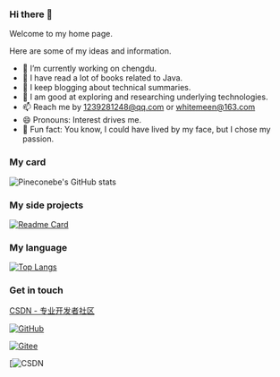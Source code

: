 ### Hi there 👋

Welcome to my home page.

Here are some of my ideas and information.

- 🍓 I’m currently working on chengdu.
- 🌱 I have read a lot of books related to Java. 
- 🥭 I keep blogging about technical summaries.
- 🥝 I am good at exploring and researching underlying technologies.
- 📫 Reach me by 1239281248@qq.com or whitemeen@163.com
- 😄 Pronouns: Interest drives me.
- 🍎 Fun fact: You know, I could have lived by my face, but I chose my passion. 

### My card
![Pineconebe's GitHub stats](https://github-readme-stats.vercel.app/api?username=Pineconebe&show_icons=true&theme=tokyonight)

### My side projects
[![Readme Card](https://github-readme-stats.vercel.app/api/pin/?username=Pineconebe&repo=github-readme-stats&theme=tokyonight)](https://github.com/Pineconebe/github-readme-stats)

### My language
[![Top Langs](https://github-readme-stats.vercel.app/api/top-langs/?username=Pineconebe&layout=compact&theme=tokyonight)](https://github.com/Pineconebe/github-readme-stats)

### Get in touch

[CSDN - 专业开发者社区](https://blog.csdn.net/demo_yo) 

[![GitHub](https://img.shields.io/badge/GitHub-grey?logo=github)](https://github.com/Pineconebe)

[![Gitee](https://img.shields.io/badge/GitHub-grey?logo=gitee)](https://gitee.com/oohe)

[![CSDN](https://img.shields.io/badge/dynamic/xml?color=orange&label=CSDN&query=//div[@class=“user-profile-head-info-m”]//span&url=https://blog.csdn.net/demo_yo)
